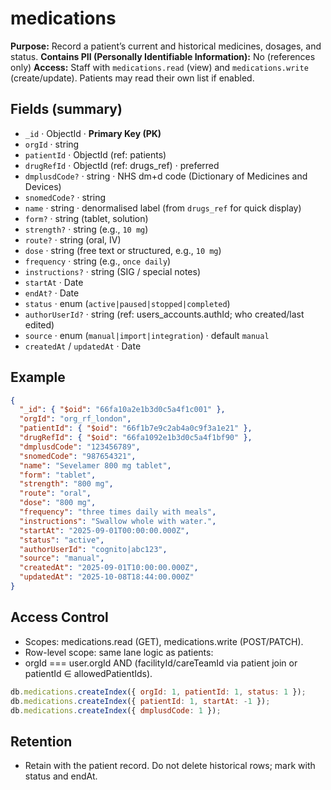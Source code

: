 # medications

**Purpose:** Record a patient’s current and historical medicines, dosages, and status.
**Contains PII (Personally Identifiable Information):** No (references only)
**Access:** Staff with `medications.read` (view) and `medications.write` (create/update). Patients may read their own list if enabled.

## Fields (summary)

- `_id` · ObjectId · **Primary Key (PK)**
- `orgId` · string
- `patientId` · ObjectId (ref: patients)
- `drugRefId` · ObjectId (ref: drugs_ref) · preferred
- `dmplusdCode?` · string · NHS dm+d code (Dictionary of Medicines and Devices)
- `snomedCode?` · string
- `name` · string · denormalised label (from `drugs_ref` for quick display)
- `form?` · string (tablet, solution)
- `strength?` · string (e.g., `10 mg`)
- `route?` · string (oral, IV)
- `dose` · string (free text or structured, e.g., `10 mg`)
- `frequency` · string (e.g., `once daily`)
- `instructions?` · string (SIG / special notes)
- `startAt` · Date
- `endAt?` · Date
- `status` · enum (`active|paused|stopped|completed`)
- `authorUserId?` · string (ref: users_accounts.authId; who created/last edited)
- `source` · enum (`manual|import|integration`) · default `manual`
- `createdAt` / `updatedAt` · Date

## Example

```json
{
  "_id": { "$oid": "66fa10a2e1b3d0c5a4f1c001" },
  "orgId": "org_rf_london",
  "patientId": { "$oid": "66f1b7e9c2ab4a0c9f3a1e21" },
  "drugRefId": { "$oid": "66fa1092e1b3d0c5a4f1bf90" },
  "dmplusdCode": "123456789",
  "snomedCode": "987654321",
  "name": "Sevelamer 800 mg tablet",
  "form": "tablet",
  "strength": "800 mg",
  "route": "oral",
  "dose": "800 mg",
  "frequency": "three times daily with meals",
  "instructions": "Swallow whole with water.",
  "startAt": "2025-09-01T00:00:00.000Z",
  "status": "active",
  "authorUserId": "cognito|abc123",
  "source": "manual",
  "createdAt": "2025-09-01T10:00:00.000Z",
  "updatedAt": "2025-10-08T18:44:00.000Z"
}
```

## Access Control

- Scopes: medications.read (GET), medications.write (POST/PATCH).
- Row-level scope: same lane logic as patients:
- orgId === user.orgId AND (facilityId/careTeamId via patient join or patientId ∈ allowedPatientIds).

```js
db.medications.createIndex({ orgId: 1, patientId: 1, status: 1 });
db.medications.createIndex({ patientId: 1, startAt: -1 });
db.medications.createIndex({ dmplusdCode: 1 });
```

## Retention

- Retain with the patient record. Do not delete historical rows; mark with status and endAt.
